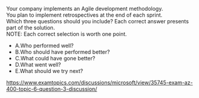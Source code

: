 Your company implements an Agile development methodology.<br/>You plan to implement retrospectives at the end of each sprint.<br/>Which three questions should you include? Each correct answer presents part of the solution.<br/>NOTE: Each correct selection is worth one point.<br/><ul><li class="multi-choice-item"><span class="multi-choice-letter" data-choice-letter="A">A.</span>Who performed well?</li><li class="multi-choice-item correct-hidden"><span class="multi-choice-letter" data-choice-letter="B">B.</span>Who should have performed better?</li><li class="multi-choice-item correct-hidden"><span class="multi-choice-letter" data-choice-letter="C">C.</span>What could have gone better?</li><li class="multi-choice-item"><span class="multi-choice-letter" data-choice-letter="D">D.</span>What went well?</li><li class="multi-choice-item correct-hidden"><span class="multi-choice-letter" data-choice-letter="E">E.</span>What should we try next?</li></ul><p><a href="https://www.examtopics.com/discussions/microsoft/view/35745-exam-az-400-topic-6-question-3-discussion/">https://www.examtopics.com/discussions/microsoft/view/35745-exam-az-400-topic-6-question-3-discussion/</a></p><script src="https://giscus.app/client.js"                    data-repo="azsamples/az204"                    data-repo-id="R_kgDOMRXzDQ"                    data-category="General"                    data-category-id="DIC_kwDOMRXzDc4Cgi27"                    data-mapping="pathname"                    data-strict="0"                    data-reactions-enabled="0"                    data-emit-metadata="0"                    data-input-position="bottom"                    data-theme="preferred_color_scheme"                    data-lang="en"                    crossorigin="anonymous"                    async>                    </script>